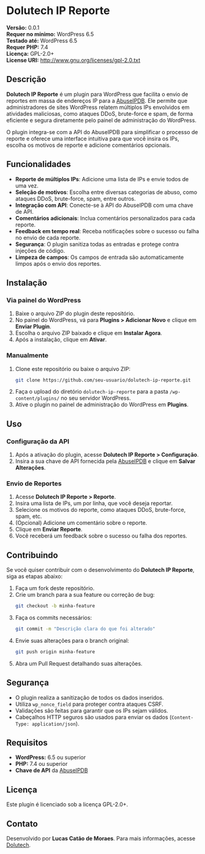 # Dolutech IP Reporte

**Versão:** 0.0.1  
**Requer no mínimo:** WordPress 6.5  
**Testado até:** WordPress 6.5  
**Requer PHP:** 7.4  
**Licença:** GPL-2.0+  
**License URI:** http://www.gnu.org/licenses/gpl-2.0.txt  

## Descrição

**Dolutech IP Reporte** é um plugin para WordPress que facilita o envio de reportes em massa de endereços IP para a [AbuseIPDB](https://www.abuseipdb.com/). Ele permite que administradores de sites WordPress relatem múltiplos IPs envolvidos em atividades maliciosas, como ataques DDoS, brute-force e spam, de forma eficiente e segura diretamente pelo painel de administração do WordPress.

O plugin integra-se com a API do AbuseIPDB para simplificar o processo de reporte e oferece uma interface intuitiva para que você insira os IPs, escolha os motivos de reporte e adicione comentários opcionais.

## Funcionalidades

- **Reporte de múltiplos IPs**: Adicione uma lista de IPs e envie todos de uma vez.
- **Seleção de motivos**: Escolha entre diversas categorias de abuso, como ataques DDoS, brute-force, spam, entre outros.
- **Integração com API**: Conecte-se à API do AbuseIPDB com uma chave de API.
- **Comentários adicionais**: Inclua comentários personalizados para cada reporte.
- **Feedback em tempo real**: Receba notificações sobre o sucesso ou falha no envio de cada reporte.
- **Segurança**: O plugin sanitiza todas as entradas e protege contra injeções de código.
- **Limpeza de campos**: Os campos de entrada são automaticamente limpos após o envio dos reportes.

## Instalação

### Via painel do WordPress

1. Baixe o arquivo ZIP do plugin deste repositório.
2. No painel do WordPress, vá para **Plugins > Adicionar Novo** e clique em **Enviar Plugin**.
3. Escolha o arquivo ZIP baixado e clique em **Instalar Agora**.
4. Após a instalação, clique em **Ativar**.

### Manualmente

1. Clone este repositório ou baixe o arquivo ZIP:
    ```bash
    git clone https://github.com/seu-usuario/dolutech-ip-reporte.git
    ```
2. Faça o upload do diretório `dolutech-ip-reporte` para a pasta `/wp-content/plugins/` no seu servidor WordPress.
3. Ative o plugin no painel de administração do WordPress em **Plugins**.

## Uso

### Configuração da API

1. Após a ativação do plugin, acesse **Dolutech IP Reporte > Configuração**.
2. Insira a sua chave de API fornecida pela [AbuseIPDB](https://www.abuseipdb.com) e clique em **Salvar Alterações**.

### Envio de Reportes

1. Acesse **Dolutech IP Reporte > Reporte**.
2. Insira uma lista de IPs, um por linha, que você deseja reportar.
3. Selecione os motivos do reporte, como ataques DDoS, brute-force, spam, etc.
4. (Opcional) Adicione um comentário sobre o reporte.
5. Clique em **Enviar Reporte**.
6. Você receberá um feedback sobre o sucesso ou falha dos reportes.

## Contribuindo

Se você quiser contribuir com o desenvolvimento do **Dolutech IP Reporte**, siga as etapas abaixo:

1. Faça um fork deste repositório.
2. Crie um branch para a sua feature ou correção de bug:
    ```bash
    git checkout -b minha-feature
    ```
3. Faça os commits necessários:
    ```bash
    git commit -m "Descrição clara do que foi alterado"
    ```
4. Envie suas alterações para o branch original:
    ```bash
    git push origin minha-feature
    ```
5. Abra um Pull Request detalhando suas alterações.

## Segurança

- O plugin realiza a sanitização de todos os dados inseridos.
- Utiliza `wp_nonce_field` para proteger contra ataques CSRF.
- Validações são feitas para garantir que os IPs sejam válidos.
- Cabeçalhos HTTP seguros são usados para enviar os dados (`Content-Type: application/json`).

## Requisitos

- **WordPress:** 6.5 ou superior
- **PHP:** 7.4 ou superior
- **Chave de API** da [AbuseIPDB](https://www.abuseipdb.com)

## Licença

Este plugin é licenciado sob a licença GPL-2.0+.

## Contato

Desenvolvido por **Lucas Catão de Moraes**. Para mais informações, acesse [Dolutech](https://dolutech.com).
